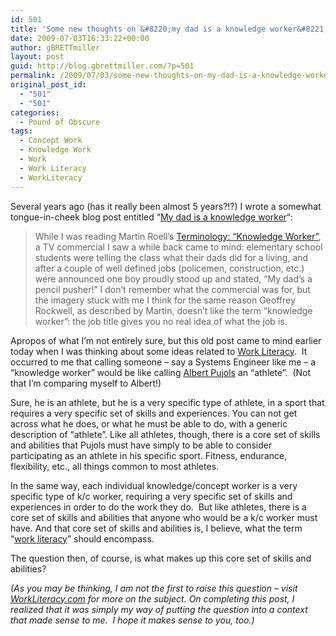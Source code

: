 ```yaml
---
id: 501
title: 'Some new thoughts on &#8220;my dad is a knowledge worker&#8221;'
date: 2009-07-03T16:33:22+00:00
author: gBRETTmiller
layout: post
guid: http://blog.gbrettmiller.com/?p=501
permalink: /2009/07/03/some-new-thoughts-on-my-dad-is-a-knowledge-worker/
original_post_id:
  - "501"
  - "501"
categories:
  - Pound of Obscure
tags:
  - Concept Work
  - Knowledge Work
  - Work
  - Work Literacy
  - WorkLiteracy
---
```

Several years ago (has it really been almost 5 years?!?) I wrote a somewhat tongue-in-cheek blog post entitled &#8220;[My dad is a knowledge worker](http://nsl.gbrettmiller.com/2004/my-dad-is-a-knowledge-worker)&#8220;:

> While I was reading Martin Roell’s [Terminology: “Knowledge Worker”](http://www.roell.net/weblog/archiv/2004/09/23/terminology_knowledge_worker.shtml), a TV commercial I saw a while back came to mind: elementary school students were telling the class what their dads did for a living, and after a couple of well defined jobs (policemen, construction, etc.) were announced one boy proudly stood up and stated, “My dad’s a pencil pusher!” I don’t remember what the commercial was for, but the imagery stuck with me I think for the same reason Geoffrey Rockwell, as described by Martin, doesn’t like the term “knowledge worker”: the job title gives you no real idea of what the job is.

Apropos of what I&#8217;m not entirely sure, but this old post came to mind earlier today when I was thinking about some ideas related to [Work Literacy](http://www.workliteracy.com).  It occurred to me that calling someone &#8211; say a Systems Engineer like me &#8211; a &#8220;knowledge worker&#8221; would be like calling [Albert Pujols](http://mlb.mlb.com/team/player.jsp?player_id=405395) an &#8220;athlete&#8221;.  (Not that I&#8217;m comparing myself to Albert!)

Sure, he is an athlete, but he is a very specific type of athlete, in a sport that requires a very specific set of skills and experiences. You can not get across what he does, or what he must be able to do, with a generic description of &#8220;athlete&#8221;. Like all athletes, though, there is a core set of skills and abilities that Pujols must have simply to be able to consider participating as an athlete in his specific sport. Fitness, endurance, flexibility, etc., all things common to most athletes.

In the same way, each individual knowledge/concept worker is a very specific type of k/c worker, requiring a very specific set of skills and experiences in order to do the work they do.  But like athletes, there is a core set of skills and abilities that anyone who would be a k/c worker must have. And that core set of skills and abilities is, I believe, what the term &#8220;[work literacy](http://www.workliteracy.com/about)&#8221; should encompass.

The question then, of course, is what makes up this core set of skills and abilities?

_(As you may be thinking, I am not the first to raise this question &#8211; visit [WorkLiteracy.com](http://www.workliteracy.com) for more on the subject. On completing this post, I realized that it was simply my way of putting the question into a context that made sense to me.  I hope it makes sense to you, too.)_